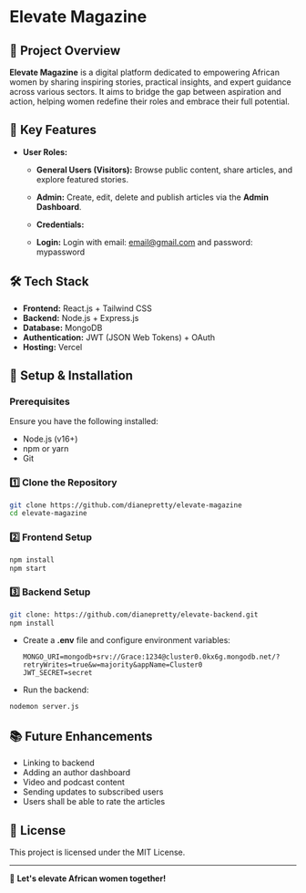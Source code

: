 # Elevate Magazine

## 📖 Project Overview
**Elevate Magazine** is a digital platform dedicated to empowering African women by sharing inspiring stories, practical insights, and expert guidance across various sectors. It aims to bridge the gap between aspiration and action, helping women redefine their roles and embrace their full potential.

## 🎯 Key Features
- **User Roles:** 
  - **General Users (Visitors):** Browse public content, share articles, and explore featured stories.
  - **Admin:** Create, edit, delete and publish articles via the **Admin Dashboard**.

  - **Credentials:** 
  - **Login:** Login with email: email@gmail.com and password: mypassword
  

## 🛠️ Tech Stack
- **Frontend:** React.js + Tailwind CSS
- **Backend:** Node.js + Express.js
- **Database:** MongoDB
- **Authentication:** JWT (JSON Web Tokens) + OAuth
- **Hosting:** Vercel 

## 🚀 Setup & Installation
### Prerequisites
Ensure you have the following installed:
- Node.js (v16+)
- npm or yarn
- Git

### 1️⃣ Clone the Repository
```bash
git clone https://github.com/dianepretty/elevate-magazine
cd elevate-magazine

```

### 2️⃣ Frontend Setup
```bash
npm install
npm start
```

### 3️⃣ Backend Setup
```bash
git clone: https://github.com/dianepretty/elevate-backend.git
npm install
```
- Create a **.env** file and configure environment variables:
  ```env
  MONGO_URI=mongodb+srv://Grace:1234@cluster0.0kx6g.mongodb.net/?retryWrites=true&w=majority&appName=Cluster0
  JWT_SECRET=secret
  ````
- Run the backend:
```bash
nodemon server.js
```



## 📚 Future Enhancements
- Linking to backend
- Adding an author dashboard 
- Video and podcast content
- Sending updates to subscribed users 
- Users shall be able to rate the articles


## 📝 License
This project is licensed under the MIT License.

---
🚀 **Let's elevate African women together!**